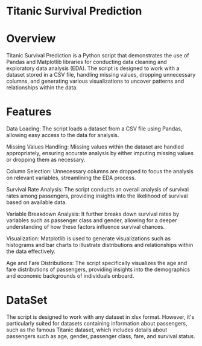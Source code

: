 # Titanic Survival Prediction
# Overview
Titanic Survival Prediction is a Python script that demonstrates the use of Pandas and Matplotlib libraries for conducting data cleaning and exploratory data analysis (EDA). The script is designed to work with a dataset stored in a CSV file, handling missing values, dropping unnecessary columns, and generating various visualizations to uncover patterns and relationships within the data.

# Features
Data Loading: The script loads a dataset from a CSV file using Pandas, allowing easy access to the data for analysis.

Missing Values Handling: Missing values within the dataset are handled appropriately, ensuring accurate analysis by either imputing missing values or dropping them as necessary.

Column Selection: Unnecessary columns are dropped to focus the analysis on relevant variables, streamlining the EDA process.

Survival Rate Analysis: The script conducts an overall analysis of survival rates among passengers, providing insights into the likelihood of survival based on available data.

Variable Breakdown Analysis: It further breaks down survival rates by variables such as passenger class and gender, allowing for a deeper understanding of how these factors influence survival chances.

Visualization: Matplotlib is used to generate visualizations such as histograms and bar charts to illustrate distributions and relationships within the data effectively.

Age and Fare Distributions: The script specifically visualizes the age and fare distributions of passengers, providing insights into the demographics and economic backgrounds of individuals onboard.

# DataSet
The script is designed to work with any dataset in xlsx format. However, it's particularly suited for datasets containing information about passengers, such as the famous Titanic dataset, which includes details about passengers such as age, gender, passenger class, fare, and survival status.
